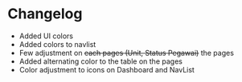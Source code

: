 # Changelog
- Added UI colors
- Added colors to navlist
- Few adjustment on ~~each pages (Unit, Status Pegawai)~~ the pages
- Added alternating color to the table on the pages
- Color adjustment to icons on Dashboard and NavList
